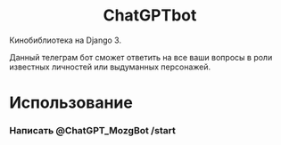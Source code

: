 <h1 align="center">ChatGPTbot</h1>

Кинобиблиотека на Django 3.

Данный телеграм бот сможет ответить на все ваши вопросы в роли известных личностей или выдуманных персонажей.       

# Использование 

### Написать @ChatGPT_MozgBot /start
